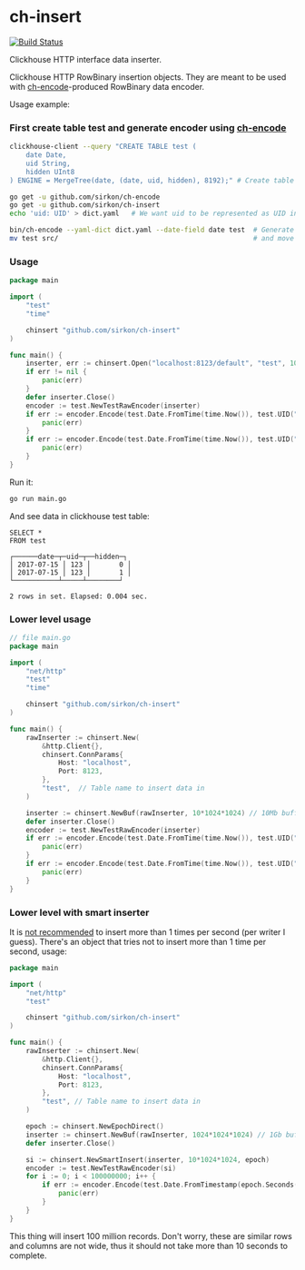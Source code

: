 # ch-insert
[![Build Status](https://travis-ci.org/sirkon/ch-insert.svg?branch=master)](https://travis-ci.org/sirkon/ch-insert)

Clickhouse HTTP interface data inserter.

Clickhouse HTTP RowBinary insertion objects. They are meant to be used with [ch-encode](https://github.com/DenisCheremisov/ch-encode)-produced RowBinary data encoder.

Usage example:
### First create table test and generate encoder using [ch-encode](https://github.com/DenisCheremisov/ch-encode)
```bash
clickhouse-client --query "CREATE TABLE test (
    date Date,
    uid String,
    hidden UInt8
) ENGINE = MergeTree(date, (date, uid, hidden), 8192);" # Create table test

go get -u github.com/sirkon/ch-encode
go get -u github.com/sirkon/ch-insert
echo 'uid: UID' > dict.yaml   # We want uid to be represented as UID in Go code

bin/ch-encode --yaml-dict dict.yaml --date-field date test  # Generate encoder package in current directory
mv test src/                                                # and move it to src/ in order for go <cmd> to be able to use it
```

### Usage
```go
package main

import (
	"test"
	"time"

	chinsert "github.com/sirkon/ch-insert"
)

func main() {
	inserter, err := chinsert.Open("localhost:8123/default", "test", 10*1024*1024, 1024*1024*1024)
	if err != nil {
		panic(err)
	}
	defer inserter.Close()
	encoder := test.NewTestRawEncoder(inserter)
	if err := encoder.Encode(test.Date.FromTime(time.Now()), test.UID("123"), test.Hidden(1)); err != nil {
		panic(err)
	}
	if err := encoder.Encode(test.Date.FromTime(time.Now()), test.UID("123"), test.Hidden(0)); err != nil {
		panic(err)
	}
}
```

Run it:
```bash
go run main.go
```

And see data in clickhouse test table:
```
SELECT *
FROM test

┌──────date─┬─uid─┬──hidden─┐
│ 2017-07-15 │ 123 │       0 │
│ 2017-07-15 │ 123 │       1 │
└───────────┴─────┴────────┘

2 rows in set. Elapsed: 0.004 sec.
```

### Lower level usage
```go
// file main.go
package main

import (
	"net/http"
	"test"
	"time"

	chinsert "github.com/sirkon/ch-insert"
)

func main() {
	rawInserter := chinsert.New(
		&http.Client{},
		chinsert.ConnParams{
			Host: "localhost",
			Port: 8123,
		},
		"test",  // Table name to insert data in
	)

	inserter := chinsert.NewBuf(rawInserter, 10*1024*1024) // 10Mb buffer
	defer inserter.Close()
	encoder := test.NewTestRawEncoder(inserter)
	if err := encoder.Encode(test.Date.FromTime(time.Now()), test.UID("123"), test.Hidden(1)); err != nil {
		panic(err)
	}
	if err := encoder.Encode(test.Date.FromTime(time.Now()), test.UID("123"), test.Hidden(0)); err != nil {
		panic(err)
	}
}
```


### Lower level with smart inserter
It is [not recommended](https://clickhouse.yandex/docs/en/introduction/performance.html#performance-on-data-insertion)
to insert more than 1 times per second (per writer I guess). There's an object that tries not to insert more than 1 time
per second, usage:
```go
package main

import (
	"net/http"
	"test"

	chinsert "github.com/sirkon/ch-insert"
)

func main() {
	rawInserter := chinsert.New(
		&http.Client{},
		chinsert.ConnParams{
			Host: "localhost",
			Port: 8123,
		},
		"test", // Table name to insert data in
	)

	epoch := chinsert.NewEpochDirect()
	inserter := chinsert.NewBuf(rawInserter, 1024*1024*1024) // 1Gb buffer is hard limit for insertion
	defer inserter.Close()

	si := chinsert.NewSmartInsert(inserter, 10*1024*1024, epoch)
	encoder := test.NewTestRawEncoder(si)
	for i := 0; i < 100000000; i++ {
		if err := encoder.Encode(test.Date.FromTimestamp(epoch.Seconds()), test.UID("123"), test.Hidden(0)); err != nil {
			panic(err)
		}
	}
}
```
This thing will insert 100 million records. Don't worry, these are similar rows and columns are not wide, thus it should
not take more than 10 seconds to complete.  